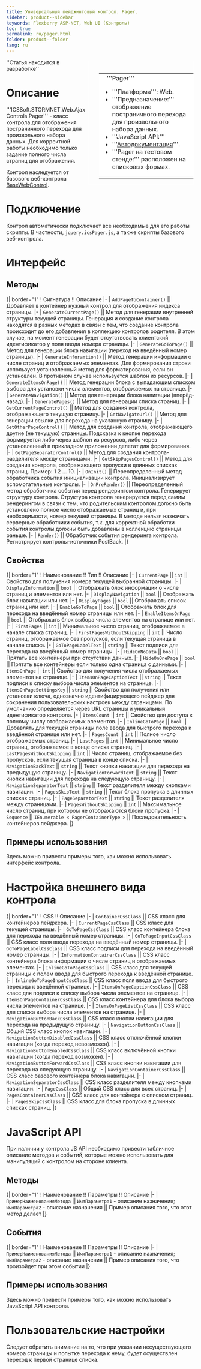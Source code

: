 ```yaml
---
title: Универсальный пейджинговый контрол. Pager.
sidebar: product--sidebar
keywords: Flexberry ASP-NET, Web UI (Контролы)
toc: true
permalink: ru/pager.html
folder: product--folder
lang: ru
---
```


<div style="margin:5px; padding-left:28px; float:right; width:50%; outline:1px solid white;">
<br>
<table border="0" width="100%" bgcolor="#6495ED">
<tbody><tr><td bgcolor="#FFFFFF">
&nbsp;&nbsp;&nbsp;'''Pager'''

* '''Платформа''': Web.
* '''Предназначение:''' отображение постраничного перехода для произвольного набора данных.
* '''JavaScript API:''' 
* '''[Автодокументация](http://storm:20013/class_i_c_s_soft_1_1_s_t_o_r_m_n_e_t_1_1_web_1_1_ajax_controls_1_1_pager.html)'''.
* '''Pager на тестовом стенде:''' расположен на списковых формах.

</td>
</tr></tbody></table></a>
</div>

''Статья находится в разработке''

# Описание
'''ICSSoft.STORMNET.Web.AjaxControls.Pager''' - класс контрола для отображения постраничного перехода для произвольного набора данных. Для корректной работы необходимо только задание полного числа страниц для отображения.

Контрол наследуется от базового веб-контрола [BaseWebControl](base-web-control.html).


# Подключение
Контрол автоматически подключает все необходимые для его работы скрипты. В частности, `jquery.icsPager.js`, а также скрипты базового веб-контрола.

# Интерфейс


## Методы
{| border="1"
! Сигнатура !! Описание
|-
| `AddPageToContainer()` || Добавляет в контейнер нужный контрол для отображения индекса страницы.
|-
| `GenerateCurrentPage()` || Метод для генерации внутренней структуры текущей страницы. Генерация и создание контрола находятся в разных методах в связи с тем, что создание контрола происходит до его добавления в коллекцию контролов родителя. В этом случае, на момент генерации будет отсутствовать клиентский идентификатор у поля ввода номера страницы.
|-
| `GenerateGoToPage()` || Метод для генерации блока навигации (переход на введённый номер страницы).
|-
| `GenerateInforamtion()` || Метод генерации информации о числе страниц и отображаемых элементах. Для формирования строки использует установленный метод для форматирования, если он установлен. В противном случае используется шаблон из ресурсов.
|-
| `GenerateItemsOnPage()` || Метод генерации блока с выпадающим списком выбора для установки числа элементов, отображаемых на странице.
|-
| `GenerateNavigation()` || Метод для генерации блока навигации (вперёд-назад).
|-
| `GeneratePages()` || Метод для генерации списка страниц.
|-
| `GetCurrentPageControl()` || Метод для создания контрола, отображающего текущую страницу.
|-
| `GetNavigateUrl()` || Метод для генерации ссылки для перехода на указанную страницу.
|-
| `GetOtherPageControl()` || Метод для создания контрола, отображающего другие (не текущую) страницы. Подсказка к кнопке перехода формируется либо через шаблон из ресурсов, либо через установленный в прикладном приложении делегат для формирования.
|-
| `GetPageSeparatorControl()` || Метод для создания контрола-разделителя между страницами.
|-
| `GetSkipPagesControl()` || Метод для создания контрола, отображающего пропуски в длинных списках страниц. Пример: 1 2 ... 10.
|-
| `OnInit()` || Переопределенный метод обработчика события инициализации контрола. Инициализирует вспомогательные контролы.
|-
| `OnPreRender()` || Переопределенный метод обработчика события перед рендерингом контрола. Генерирует структуру контрола. Структура контрола генерируется перед самим рендерингом в связи с тем, что родительским контролом должно быть установлено полное число отображаемых страниц и, при необходимости, номер текущей страницы. В методе нельзя назначать серверные обработчики события, т.к. для корректной обработки события контролы должны быть добавлены в коллекцию страницы раньше.
|-
| `Render()` || Обработчик события рендеринга контрола. Регистрирует контролы-источники PostBack.
|}


## Свойства
{| border="1"
! Наименование !! Тип !! Описание
|-
| `CurrentPage` || ` int ` || Свойство для получения номера текущей выбранной страницы.
|-
| `DisplayInformation` || `bool` || Отображать блок информации о числе страниц и элементов или нет.
|-
| `DisplayNavigation` || `bool` ||  Отображать блок навигации или нет.
|-
| `DisplayPages` || `bool` || Отображать список страниц или нет.
|-
| `EnableGoToPage` || `bool` || Отображать блок для перехода на введённый номер страницы или нет.
|-
| `EnableItemsOnPage` || `bool` || Отображать блок выбора числа элементов на странице или нет.
|-
| `FirstPages` || `int` || Минимальное число страниц, отображаемое в начале списка страниц.
|-
| `FirstPagesWithoutSkipping` || `int` || Число страниц, отображаемое без пропусков, если текущая страница в начале списка.
|-
| `GoToPageLabelText` || `string` || Текст подписи для перехода на введённый номер страницы.
|-
| `HideOnNoData` || `bool` || Прятать все контейнеры при отсутствии данных.
|-
| `HideOnOnePage` || `bool` || Прятать все контейнеры если только одна страница с данными.
|-
| `ItemsOnPage` || `int` || Свойство для получения числа отображаемых элементов на странице.
|-
| `ItemsOnPageCaptionText` || `string` || Текст подписи к списку выбора числа элементов на странице.
|-
| `ItemsOnPageSettingsKey` || `string` || Свойство для получения или установки ключа, однозначно идентифицирующего пейджер для сохранения пользовательских настроек между страницами. По умолчанию определяется через URL страницы и уникальный идентификатор контрола.
|-
| `ItemsCount` || `int` || Свойство для доступа к полному числу отображаемых элементов.
|-
| `InlineGoToPage` || `bool` || Добавлять для текущей страницы поле ввода для быстрого перехода к введённой странице или нет.
|-
| `PagesCount` || `int` || Полное число отображаемых страниц.
|-
| `LastPages` || `int` || Минимальное число страниц, отображаемое в конце списка страниц.
|-
| `LastPagesWithoutSkipping` || `int` || Число страниц, отображаемое без пропусков, если текущая страница в конце списка.
|-
| `NavigationBackText` || `string` || Текст кнопки навигации для перехода на предыдущую страницу.
|-
| `NavigationForwardText` || `string` || Текст кнопки навигации для перехода на следующую страницу.
|-
| `NavigationSeparatorText` || `string` || Текст разделителя между кнопками навигации.
|-
| `PagesSkipText` || `string` || Текст блока пропуска в длинных списках страниц.
|-
| `PageSeparatorText` || `string` || Текст разделителя между страницами.
|-
| `PagesWithoutSkipping` || `int` || Максимальное число страниц, при котором не отображаются блоки пропуска.
|-
| `Sequence` || `IEnumerable < PagerContainerType >` || Последовательность контейнеров пейджера.
|}


## Примеры использования
Здесь можно привести примеры того, как можно использовать интерфейс контрола. 



# Настройка внешнего вида контрола
{| border="1"
! CSS !! Описание
|-
| `ContainerCssClass` || CSS класс для контейнеров пейджера.
|-
| `CurrentPageCssClass` || CSS класс для текущей страницы.
|-
| `GoToPageCssClass` || CSS класс контейнера блока для перехода на введённый номер страницы.
|-
| `GoToPageInputCssClass` || CSS класс поля ввода перехода на введённый номер страницы.
|-
| `GoToPageLabelCssClass` || CSS класс подписи для перехода на введённый номер страницы.
|-
| `InformationContainerCssClass` || CSS класс контейнера блока информации о числе страниц и отображаемых элементах.
|-
| `InlineGoToPageCssClass` || CSS класс для текущей страницы с полем ввода для быстрого перехода к введённой странице.
|-
| `InlineGoToPageInputCssClass` || CSS класс поля ввода для быстрого перехода к введённой странице.
|-
| `ItemsOnPageCaptionCssClass` || CSS класс для подписи к списку выбора числа элементов на странице.
|-
| `ItemsOnPageContainerCssClass` || CSS класс контейнера для блока выбора числа элементов на странице.
|-
| `ItemsOnPageListCssClass` || CSS класс для списка выбора числа элементов на странице.
|-
| `NavigationButtonBackCssClass` || CSS класс кнопки навигации для перехода на предыдущую страницу.
|-
| `NavigationButtonCssClass` || Общий CSS класс кнопок навигации.
|-
| `NavigationButtonDisabledCssClass` || CSS класс отключённой кнопки навигации (когда переход невозможен).
|-
| `NavigationButtonEnabledCssClass` || CSS класс включённой кнопки навигации (когда переход возможен).
|-
| `NavigationButtonForwardCssClass` || CSS класс кнопки навигации для перехода на следующую страницу.
|-
| `NavigationContainerCssClass` || CSS класс базового контейнера блока навигации.
|-
| `NavigationSeparatorCssClass` || CSS класс разделителя между кнопками навигации.
|-
| `PageCssClass` || Общий CSS класс для всех страниц.
|-
| `PagesContainerCssClass` || CSS класс для контейнера с списком страниц.
|-
| `PagesSkipCssClass` || CSS класс для блока пропуска в длинных списках страниц.
|}

# JavaScript API
При наличии у контрола JS API необходимо привести табличное описание методов и событий, которые можно использовать для манипуляций с контролом на стороне клиента.

## Методы
{| border="1"
! Наименование !! Параметры !! Описание
|-
| `ПримерНаименованияМетода` || `ИмяПараметра1` - описание назначения; 
 `ИмяПараметра2` - описание назначения || Пример описания того, что этот метод делает
|}

## События
{| border="1"
! Наименование !! Параметры !! Описание
|-
| `ПримерНаименованияМетода` || `ИмяПараметра1` - описание назначения; 
 `ИмяПараметра2` - описание назначения || Пример описания того, что произойдет при этом событии
|}

## Примеры использования
Здесь можно привести примеры того, как можно использовать JavaScript API контрола.


# Пользовательские настройки

Следует обратить внимание на то, что при указании несуществующего номера страницы и попытке перехода к нему, будет осуществлен переход к первой странице списка.
 
 